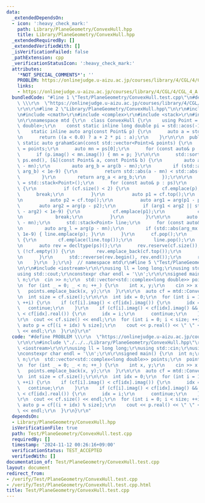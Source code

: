 ```yaml
---
data:
  _extendedDependsOn:
  - icon: ':heavy_check_mark:'
    path: Library/PlaneGeometry/ConvexHull.hpp
    title: Library/PlaneGeometry/ConvexHull.hpp
  _extendedRequiredBy: []
  _extendedVerifiedWith: []
  _isVerificationFailed: false
  _pathExtension: cpp
  _verificationStatusIcon: ':heavy_check_mark:'
  attributes:
    '*NOT_SPECIAL_COMMENTS*': ''
    PROBLEM: https://onlinejudge.u-aizu.ac.jp/courses/library/4/CGL/4/CGL_4_A
    links:
    - https://onlinejudge.u-aizu.ac.jp/courses/library/4/CGL/4/CGL_4_A
  bundledCode: "#line 1 \"Test/PlaneGeometry/ConvexHull.test.cpp\"\n#define PROBLEM\
    \ \\\r\n  \"https://onlinejudge.u-aizu.ac.jp/courses/library/4/CGL/4/CGL_4_A\"\
    \r\n\r\n#line 2 \"Library/PlaneGeometry/ConvexHull.hpp\"\n\r\n#include <algorithm>\r\
    \n#include <cmath>\r\n#include <complex>\r\n#include <stack>\r\n#include <vector>\r\
    \n\r\nnamespace mtd {\r\n  class ConvexHull {\r\n    using Point = std::complex<long\
    \ double>;\r\n    const static inline long double pi = std::acos(-1);\r\n\r\n\
    \    static inline auto arg(const Point& p) {\r\n      auto a = std::arg(p);\r\
    \n      return ((a < 0.0) ? a + 2 * pi : a);\r\n    }\r\n\r\n  public:\r\n   \
    \ static auto grahamScan(const std::vector<Point>& points) {\r\n      auto ps\
    \ = points;\r\n      auto mn = ps[0];\r\n      for (const auto& p : ps)\r\n  \
    \      if (p.imag() < mn.imag()) { mn = p; }\r\n\r\n      std::sort(ps.begin(),\
    \ ps.end(), [&](const Point& a, const Point& b) {\r\n        auto arg_a = arg(a\
    \ - mn);\r\n        auto arg_b = arg(b - mn);\r\n        if (std::abs(arg_a -\
    \ arg_b) < 1e-9) {\r\n          return std::abs(a - mn) < std::abs(b - mn);\r\n\
    \        }\r\n        return arg_a < arg_b;\r\n      });\r\n\r\n      auto cf\
    \ = std::stack<Point>();\r\n      for (const auto& p : ps)\r\n        while (true)\
    \ {\r\n          if (cf.size() < 2) {\r\n            cf.emplace(p);\r\n      \
    \      break;\r\n          }\r\n          auto p1 = cf.top();\r\n          cf.pop();\r\
    \n          auto p2 = cf.top();\r\n          auto arg1 = arg(p1 - p2);\r\n   \
    \       auto arg2 = arg(p - p2);\r\n          if (arg1 < arg2 || std::abs(arg1\
    \ - arg2) < 1e-9) {\r\n            cf.emplace(p1);\r\n            cf.emplace(p);\r\
    \n            break;\r\n          }\r\n        }\r\n\r\n      auto arg_mx = arg(cf.top()\
    \ - mn);\r\n      std::stack<Point> line;\r\n      for (const auto& p : ps) {\r\
    \n        auto arg_l = arg(p - mn);\r\n        if (std::abs(arg_mx - arg_l) <\
    \ 1e-9) { line.emplace(p); }\r\n      }\r\n      cf.pop();\r\n      while (!line.empty())\
    \ {\r\n        cf.emplace(line.top());\r\n        line.pop();\r\n      }\r\n\r\
    \n      auto rev = decltype(ps)();\r\n      rev.reserve(cf.size());\r\n      while\
    \ (!cf.empty()) {\r\n        rev.emplace_back(cf.top());\r\n        cf.pop();\r\
    \n      }\r\n      std::reverse(rev.begin(), rev.end());\r\n      return rev;\r\
    \n    }\r\n  };\r\n}  // namespace mtd\r\n#line 5 \"Test/PlaneGeometry/ConvexHull.test.cpp\"\
    \n\r\n#include <iostream>\r\n\r\nusing ll = long long;\r\nusing std::cin;\r\n\
    using std::cout;\r\nconstexpr char endl = '\\n';\r\n\r\nsigned main() {\r\n  int\
    \ n;\r\n  cin >> n;\r\n  std::vector<std::complex<long double>> points;\r\n  points.reserve(n);\r\
    \n  for (int _ = 0; _ < n; ++_) {\r\n    int x, y;\r\n    cin >> x >> y;\r\n \
    \   points.emplace_back(x, y);\r\n  }\r\n\r\n  auto cf = mtd::ConvexHull::grahamScan(points);\r\
    \n  int size = cf.size();\r\n\r\n  int idx = 0;\r\n  for (int i = 1; i < size;\
    \ ++i) {\r\n    if (cf[i].imag() < cf[idx].imag()) {\r\n      idx = i;\r\n   \
    \   continue;\r\n    }\r\n    if (cf[i].imag() < cf[idx].imag() && cf[i].real()\
    \ < cf[idx].real()) {\r\n      idx = i;\r\n      continue;\r\n    }\r\n  }\r\n\
    \r\n  cout << cf.size() << endl;\r\n  for (int i = 0; i < size; ++i) {\r\n   \
    \ auto p = cf[(i + idx) % size];\r\n    cout << p.real() << \" \" << p.imag()\
    \ << endl;\r\n  }\r\n}\r\n"
  code: "#define PROBLEM \\\r\n  \"https://onlinejudge.u-aizu.ac.jp/courses/library/4/CGL/4/CGL_4_A\"\
    \r\n\r\n#include \"./../../Library/PlaneGeometry/ConvexHull.hpp\"\r\n\r\n#include\
    \ <iostream>\r\n\r\nusing ll = long long;\r\nusing std::cin;\r\nusing std::cout;\r\
    \nconstexpr char endl = '\\n';\r\n\r\nsigned main() {\r\n  int n;\r\n  cin >>\
    \ n;\r\n  std::vector<std::complex<long double>> points;\r\n  points.reserve(n);\r\
    \n  for (int _ = 0; _ < n; ++_) {\r\n    int x, y;\r\n    cin >> x >> y;\r\n \
    \   points.emplace_back(x, y);\r\n  }\r\n\r\n  auto cf = mtd::ConvexHull::grahamScan(points);\r\
    \n  int size = cf.size();\r\n\r\n  int idx = 0;\r\n  for (int i = 1; i < size;\
    \ ++i) {\r\n    if (cf[i].imag() < cf[idx].imag()) {\r\n      idx = i;\r\n   \
    \   continue;\r\n    }\r\n    if (cf[i].imag() < cf[idx].imag() && cf[i].real()\
    \ < cf[idx].real()) {\r\n      idx = i;\r\n      continue;\r\n    }\r\n  }\r\n\
    \r\n  cout << cf.size() << endl;\r\n  for (int i = 0; i < size; ++i) {\r\n   \
    \ auto p = cf[(i + idx) % size];\r\n    cout << p.real() << \" \" << p.imag()\
    \ << endl;\r\n  }\r\n}\r\n"
  dependsOn:
  - Library/PlaneGeometry/ConvexHull.hpp
  isVerificationFile: true
  path: Test/PlaneGeometry/ConvexHull.test.cpp
  requiredBy: []
  timestamp: '2024-11-12 00:26:16+09:00'
  verificationStatus: TEST_ACCEPTED
  verifiedWith: []
documentation_of: Test/PlaneGeometry/ConvexHull.test.cpp
layout: document
redirect_from:
- /verify/Test/PlaneGeometry/ConvexHull.test.cpp
- /verify/Test/PlaneGeometry/ConvexHull.test.cpp.html
title: Test/PlaneGeometry/ConvexHull.test.cpp
---
```

